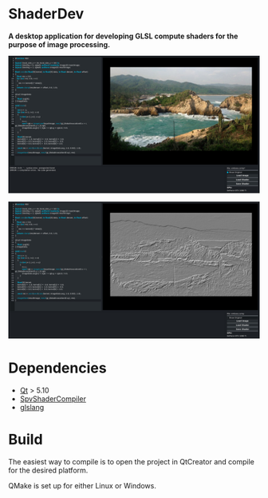 # ShaderDev
**A desktop application for developing GLSL compute shaders for the purpose of image processing.**

![](/screenshots/ShaderDev01.jpg?raw=true "")

![](/screenshots/ShaderDev02.jpg?raw=true "")

# Dependencies

- [Qt](https://www.qt.io/download) > 5.10
- [SpvShaderCompiler](https://github.com/ttddee/SpvShaderCompiler)
- [glslang](https://github.com/KhronosGroup/glslang)

# Build

The easiest way to compile is to open the project in QtCreator and compile for the desired platform.

QMake is set up for either Linux or Windows.

